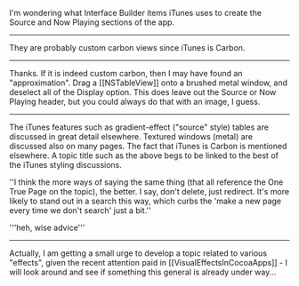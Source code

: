 I'm wondering what Interface Builder items iTunes uses to create the Source and Now Playing sections of the app.

----

They are probably custom carbon views since iTunes is Carbon.

----

Thanks.  If it is indeed custom carbon, then I may have found an "approximation".  Drag a [[NSTableView]] onto a brushed metal window, and deselect all of the Display option.  This does leave out the Source  or Now Playing header, but you could always do that with an image, I guess.

----

The iTunes features such as gradient-effect ("source" style) tables are discussed in great detail elsewhere.
Textured windows (metal) are discussed also on many pages.
The fact that iTunes is Carbon is mentioned elsewhere.
A topic title such as the above begs to be linked to the best of the iTunes styling discussions.

''I think the more ways of saying the same thing (that all reference the One True Page on the topic), the better. I say, don't delete, just redirect. It's more likely to stand out in a search this way, which curbs the 'make a new page every time we don't search' just a bit.''

'''heh, wise advice'''

----

Actually, I am getting a small urge to develop a topic related to various "effects", given the recent attention paid in [[VisualEffectsInCocoaApps]] - I will look around and see if something this general is already under way...